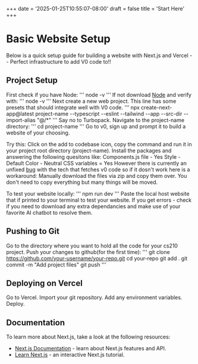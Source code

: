 +++
date = '2025-01-25T10:55:07-08:00'
draft = false
title = 'Start Here'
+++

# Basic Website Setup 

Below is a quick setup guide for building a website with Next.js and Vercel -- Perfect infrastructure to add V0 code to!!

## Project Setup

First check if you have Node:
'''
node -v
'''
If not download [Node](https://nodejs.org/en) and verify with:
'''
node -v
'''
Next create a new web project. This line has some presets that should integrate well with V0 code. 
'''
npx create-next-app@latest project-name --typescript --eslint --tailwind --app --src-dir --import-alias "@/*"
'''
Say no to Turbopack.
Navigate to the project-name directory:
'''
cd project-name
'''
Go to v0, sign up and prompt it to build a website of your choosing.

Try this:
    Click on the add to codebase icon, copy the command and run it in your project root directory (project-name).
    Install the packages and answering the following quesitons like:
    Components.js file - Yes
    Style - Default
    Color - Neutral
    CSS variables = Yes
However there is currently an unfixed [bug](https://github.com/shadcn-ui/ui/issues/6459) with the tech that fetches v0 code so if it dosn't work here is a workaround:
    Manually download the files via zip and copy them over. You don't need to copy everything but many things will be moved.

To test your website locally:
'''
npm run dev
'''
Paste the local host website that if printed to your terminal to test your website.
If you get errors - check if you need to download any extra dependancies and make use of your favorite AI chatbot to resolve them. 

## Pushing to Git
Go to the directory where you want to hold all the code for your cs210 project.
Push your changes to github(for the first time):
'''
git clone https://github.com/your-username/your-repo.git
cd your-repo
git add .
git commit -m "Add project files"
git push
'''

## Deploying on Vercel
Go to Vercel. 
Import your git repository. 
Add any environment variables.
Deploy.

## Documentation 
To learn more about Next.js, take a look at the following resources:

- [Next.js Documentation](https://nextjs.org/docs) - learn about Next.js features and API.
- [Learn Next.js](https://nextjs.org/learn) - an interactive Next.js tutorial.